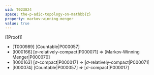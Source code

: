 ```yaml
---
uid: T023824
space: the-p-adic-topology-on-mathbb{z}
property: markov-winning-menger
value: true
---
```

[[Proof]]

* [T000989] [Countable|P000057]
* [I000166] [$\sigma$-relatively-compact|P000071] => [Markov-Winning Menger|P000070]
* [I000163] [$\sigma$-compact|P000017] => [$\sigma$-relatively-compact|P000071]
* [I000074] [Countable|P000057] => [$\sigma$-compact|P000017]

